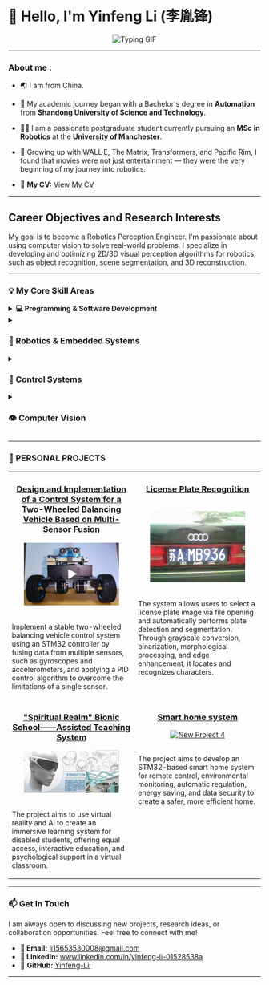 # 👋 Hello, I'm Yinfeng Li (李胤锋)
<div align="center">
  <img src="https://media.giphy.com/media/v1.Y2lkPTc5MGI3NjExaXRxa2hiczBpdWhvcTVteXp6NzBkZHkzcWcydXV2a2Jra3FqamNpdSZlcD12MV9naWZzX3NlYXJjaCZjdD1n/58OujxlE7e19Mjv0gj/giphy.gif" alt="Typing GIF" width="250"/>
</div>

---
### About me : 
 
- :earth_asia: I am from China.

- :school: My academic journey began with a Bachelor's degree in **Automation** from **Shandong University of Science and Technology**.

- :man_student: I am a passionate postgraduate student currently pursuing an **MSc in Robotics** at the **University of Manchester**. 

- :microscope: Growing up with WALL·E, The Matrix, Transformers, and Pacific Rim, I found that movies were not just entertainment — they were the very beginning of my journey into robotics.

- 📄 **My CV:** [View My CV](https://github.com/Yinfeng-Lii/CV/blob/0d54848cf710fa66252ed376c14f5198be8a1158/YinfengLI-cv.pdf)

---

## Career Objectives and Research Interests

 My goal is to become a Robotics Perception Engineer. I'm passionate about using computer vision to solve real-world problems. I specialize in developing and optimizing 2D/3D visual perception algorithms for robotics, such as object recognition, scene segmentation, and 3D reconstruction.

---

### 💡 My Core Skill Areas

<details>
  <summary><strong>💻 Programming & Software Development</strong></summary>
  <p>
   <a href="#"><img src="https://img.shields.io/badge/python-3670A0?style=for-the-badge&logo=python&logoColor=ffdd54" height="60" alt="Python"></a>
  <a href="#"><img src="https://img.shields.io/badge/c%23-%23239120.svg?style=for-the-badge&logo=csharp&logoColor=white" height="60" alt="C#"></a>
  <a href="#"><img src="https://img.shields.io/badge/Matplotlib-%23ffffff.svg?style=for-the-badge&logo=Matplotlib&logoColor=black" height="60" alt="MATLAB"></a>
  <a href="#"><img src="https://img.shields.io/badge/opencv-%23white.svg?style=for-the-badge&logo=opencv&logoColor=white" height="60" alt="OpenCV"></a>
  <a href="#"><img src="https://img.shields.io/badge/jupyter-%23FA0F00.svg?style=for-the-badge&logo=jupyter&logoColor=white" height="60" alt="Jupyter Notebook"></a>
  <a href="#"><img src="https://img.shields.io/badge/latex-%23008080.svg?style=for-the-badge&logo=latex&logoColor=white" height="60" alt="LaTeX"></a>
  <a href="#"><img src="https://img.shields.io/badge/Alpine_Linux-%230D597F.svg?style=for-the-badge&logo=alpine-linux&logoColor=white" height="60" alt="Linux"></a>
    <a href="#"><img src="https://img.shields.io/badge/java-%23ED8B00.svg?style=for-the-badge&logo=openjdk&logoColor=white" height="60" alt="Java"></a>
    <a href="#"><img src="https://img.shields.io/badge/c-%2300599C.svg?style=for-the-badge&logo=c&logoColor=white" height="60" alt="C"></a>
    <a href="#"><img src="https://img.shields.io/badge/Visual%20Studio%20Code-0078d7.svg?style=for-the-badge&logo=visual-studio-code&logoColor=white" height="60" alt="Visual Studio Code"></a>
     <a href="#"><img src="https://img.shields.io/badge/github-%23121011.svg?style=for-the-badge&logo=github&logoColor=white" height="60" alt="GitHub"></a>
     <a href="#"><img src="https://img.shields.io/badge/Amazon%20DynamoDB-4053D6?style=for-the-badge&logo=Amazon%20DynamoDB&logoColor=white" height="60" alt="Amazon DynamoDB"></a>
  </p>
</details>

<details>
  <summary>
    <h3>🤖 Robotics & Embedded Systems</h3>
  </summary>
  <p>
    - Hands-on experience with ROS1. <br>
    - Expertise in programming Microcontrollers (ARM, STM32). <br>
    - Skilled in using Keil MDK for embedded systems.
  </p>
</details>

<details>
  <summary>
    <h3>🧠 Control Systems</h3>
  </summary>
  <p>
    - <strong>Algorithm Design:</strong> PID, State-Space, LQR controllers. <br>
    - <strong>Intelligent Control:</strong> Familiar with Fuzzy Logic and Neural Networks applications. <br>
    - <strong>Simulation:</strong> Extensive use of MATLAB & Simulink for system modeling.
  </p>
</details>

<details>
  <summary>
    <h3>👁️ Computer Vision</h3>
  </summary>
  <p>
    - Image processing and analysis using OpenCV. <br>
    - Data visualization with Matplotlib & Seaborn. <br>
    - Proficient in CAD & AutoCAD for mechanical design. <br>
    - Experience with Circuit Simulation and DSP Programming.
  </p>
</details>

---
### 🔬 PERSONAL PROJECTS

<table width="100%">
  <!-- Balance vehicle -->
    <td width="50%" valign="top">
      <!-- 标题链接到 GitHub 仓库 -->
      <h3 align="center">
    <a href="https://github.com/Yinfeng-Lii/balance-vehicle" target="_blank">
      Design and Implementation of a Control System for a Two-Wheeled Balancing Vehicle Based on Multi-Sensor Fusion
    </a>
  </h3>
      <a href="https://youtu.be/XHd4n2JKx90" target="_blank">
    <div align="center">
      <img src="https://raw.githubusercontent.com/Yinfeng-Lii/image/main/balance.png" width="80%" alt="Balance vehicle project demo"/>
    </div>
  </a>
      <br />
  <p align="left">
    Implement a stable two-wheeled balancing vehicle control system using an STM32 controller by fusing data from multiple sensors, such as gyroscopes and accelerometers, and applying a PID control algorithm to overcome the limitations of a single sensor.
  </p>
    </td>
    <!-- 动作捕捉项目 -->
    <td width="50%" valign="top">
      <h3 align="center">
        <a href="https://github.com/Yinfeng-Lii/License-Plate-Recognition" target="_blank">
          License Plate Recognition
        </a>
      </h3>
      <br />
      <div align="center">
      <img src="https://raw.githubusercontent.com/Yinfeng-Lii/image/main/car1.jpg" width="80%" alt="License Plate Recognition"/>
      </div>
      </a>
      <br />
      <p align="left">
       The system allows users to select a license plate image via file opening and automatically performs plate detection and segmentation. Through grayscale conversion, binarization, morphological processing, and edge enhancement, it locates and recognizes characters. 
      </p>
    </td>
  
  </tr>

  <tr>
    <!-- 项目三: 新项目 -->
    <td width="50%" valign="top">
      <h3 align="center">
        <a href="[你的新项目三仓库链接]" target="_blank">
          "Spiritual Realm" Bionic School——Assisted Teaching System
        </a>
      </h3>
      <a href="[你的新项目三视频链接]" target="_blank">
        <div align="center">
          <img src="https://raw.githubusercontent.com/Yinfeng-Lii/image/main/图片1.jpg" width="80%" alt="New Project 3"/>
        </div>
      </a>
      <br />
      <p align="left">
        The project aims to use virtual reality and AI to create an immersive learning system for disabled students, offering equal access, interactive education, and psychological support in a virtual classroom.
      </p>
    </td>
    <!-- 项目四: 新项目 -->
    <td width="50%" valign="top">
      <h3 align="center">
        <a href="[你的新项目四仓库链接]" target="_blank">
          Smart home system
        </a>
      </h3>
      <a href="[你的新项目四视频链接]" target="_blank">
        <div align="center">
          <img src="[你的新项目四图片原始链接]" width="90%" alt="New Project 4"/>
        </div>
      </a>
      <br />
      <p align="left">
        The project aims to develop an STM32-based smart home system for remote control, environmental monitoring, automatic regulation, energy saving, and data security to create a safer, more efficient home.
      </p>
    </td>
  </tr>
  
</table>

---

### 📫 Get In Touch

I am always open to discussing new projects, research ideas, or collaboration opportunities. Feel free to connect with me!

- **📧 Email:** [li15653530008@gmail.com](mailto:li15653530008@gmail.com)
- **💼 LinkedIn:** www.linkedin.com/in/yinfeng-li-01528538a
- 🐙 **GitHub:** [Yinfeng-Lii](https://github.com/Yinfeng-Lii)

</div>

---


